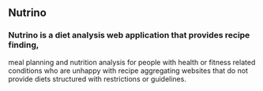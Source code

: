 ## Nutrino

### Nutrino is a diet analysis web application that provides recipe finding,
meal planning and nutrition analysis for people with health or fitness related conditions who are
unhappy with recipe aggregating websites that do not provide diets structured with restrictions or
guidelines.

